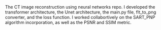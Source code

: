 The CT image reconstruction using neural networks repo. I developed the transformer architecture, the Unet architecture, the main.py file, flt_to_png converter, and the loss function. I worked collabortively on the SART_PNP algorithm incorporation, as well as the PSNR and SSIM metric. 
